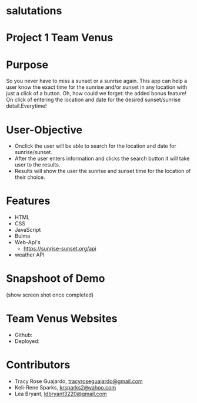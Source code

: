 # salutations
# Project 1 Team Venus

# Purpose 
So you never have to miss a sunset or a sunrise again. This app can help a user know the exact time for the sunrise and/or sunset in any location with just a click of a button. Oh, how could we forget: the added bonus feature! On click of entering the location and date for the desired sunset/sunrise detail.Everytime!  

# User-Objective 
-  Onclick the user will be able to search for the location and date for sunrise/sunset.
- After the user enters information and clicks the search button it will take user to the results. 
- Results will show the user the sunrise and sunset time for the location of their choice.  

# Features 
* HTML 
* CSS
* JavaScript
* Bulma 
* Web-Api's 
    - https://sunrise-sunset.org/api
* weather API
    

# Snapshoot of Demo
(show screen shot once completed)

# Team Venus Websites 
* Github:
* Deployed:

# Contributors 
- Tracy Rose Guajardo, tracyroseguajardo@gmail.com
- Keli-Rene Sparks, krsparks2@yahoo.com
- Lea Bryant, ldbryant3220@gmail.com
